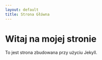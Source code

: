 ```yaml
---
layout: default
title: Strona Główna
---
```


# Witaj na mojej stronie

To jest strona zbudowana przy użyciu Jekyll.
